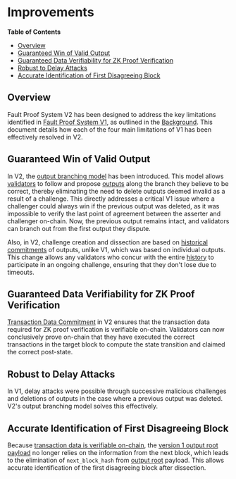 # Improvements

<!-- All glossary references in this file. -->

[g-checkpoint-output]: ../../glossary.md#checkpoint-output
[g-validator]: ../../glossary.md#validator
[g-l2-output]: ../../glossary.md#l2-output-root

<!-- START doctoc generated TOC please keep comment here to allow auto update -->
<!-- DON'T EDIT THIS SECTION, INSTEAD RE-RUN doctoc TO UPDATE -->
**Table of Contents**

- [Overview](#overview)
- [Guaranteed Win of Valid Output](#guaranteed-win-of-valid-output)
- [Guaranteed Data Verifiability for ZK Proof Verification](#guaranteed-data-verifiability-for-zk-proof-verification)
- [Robust to Delay Attacks](#robust-to-delay-attacks)
- [Accurate Identification of First Disagreeing Block](#accurate-identification-of-first-disagreeing-block)

<!-- END doctoc generated TOC please keep comment here to allow auto update -->

## Overview

Fault Proof System V2 has been designed to address the key limitations identified in
[Fault Proof System V1](../../zk-fault-proof/challenge.md), as outlined in the [Background](./overview.md#background).
This document details how each of the four main limitations of V1 has been effectively resolved in V2.

## Guaranteed Win of Valid Output

In V2, the [output branching model](./output-proposal.md#output-branching-model) has been introduced. This model allows
[validators][g-validator] to follow and propose [outputs][g-checkpoint-output] along the branch they believe to be
correct, thereby eliminating the need to delete outputs deemed invalid as a result of a challenge. This directly
addresses a critical V1 issue where a challenger could always win if the previous output was deleted, as it was
impossible to verify the last point of agreement between the asserter and challenger on-chain. Now, the previous output
remains intact, and validators can branch out from the first output they dispute.

Also, in V2, challenge creation and dissection are based on [historical commitments](./definitions.md#claim) of outputs,
unlike V1, which was based on individual outputs. This change allows any validators who concur with the entire
[history](./definitions.md#history) to participate in an ongoing challenge, ensuring that they don't lose due to
timeouts.

## Guaranteed Data Verifiability for ZK Proof Verification

[Transaction Data Commitment](./transaction-data-commitment.md) in V2 ensures that the transaction data required for ZK
proof verification is verifiable on-chain. Validators can now conclusively prove on-chain that they have executed the
correct transactions in the target block to compute the state transition and claimed the correct post-state.

## Robust to Delay Attacks

In V1, delay attacks were possible through successive malicious challenges and deletions of outputs in the case where a
previous output was deleted. V2's output branching model solves this effectively.

## Accurate Identification of First Disagreeing Block

Because [transaction data is verifiable on-chain](./transaction-data-commitment.md), the
[version 1 output root payload](./output-proposal.md#output-root-payload-version-1) no longer relies on the information
from the next block, which leads to the elimination of `next_block_hash` from [output root][g-l2-output] payload. This
allows accurate identification of the first disagreeing block after dissection.
